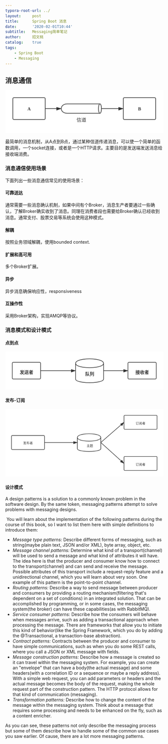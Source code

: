 ```yaml
---
typora-root-url: ../
layout:     post
title:      Spring Boot 消息
date:       '2020-02-01T10:44'
subtitle:   Messaging简单笔记
author:     招文桃
catalog:    true
tags:
    - Spring Boot
    - Messaging
---
```


## 消息通信



   ![messaging](/img/messaging.png)

最简单的消息机制，从A点到B点，通过某种信道传递消息，可以使一个简单的函数调用，一个socket连接，或者是一个HTTP请求。主要目的是发送端发送消息给接收端消费。

### 消息通信使用场景

下面列出一些消息通信常见的使用场景：

#### 可靠送达

通常需要一些消息确认机制，如果中间有个Broker，消息生产者要通过一些确认，了解Broker确实收到了消息。同理在消费者段也需要给Broker确认已经收到消息。通常支付、股票交易等系统会使用这种模式。

#### 解耦

按照业务领域解耦，使用bounded context.

#### 扩展和高可用

多个Broker扩展。

#### 异步

异步消息确保响应性，responsiveness

#### 互操作性

采用Broker架构，实现AMQP等协议。

### 消息模式和设计模式

#### 点到点

![point-to-point](/img/point-to-point.png)

#### 发布-订阅

![pub-sub](/img/pub-sub.png)

#### 设计模式

A design patterns is a solution to a commonly known problem in the software design. By the same token, messaging patterns attempt to solve problems with messaging designs.

​	You will learn about the implementation of the following patterns during the course of this book, so I want to list them here with simple definitions to introduce them:

-  *Message type patterns:* Describe different forms of messaging, such as string(maybe plain text, JSON and/or XML), byte array, object, etc.
- *Message channel patterns:* Determine what kind of a transport(channel) will be used to send a message and what kind of attributes it will have. The idea here is that the producer and consumer know how to connect to the transport(channel) and can send and receive the message. Possible attributes of this transport include a request-reply feature and a unidirectional channel, which you will learn about very soon. One example of this pattern is the point-to-point channel.
- *Routing patterns:* Describe a way to send message between producer and consumers by providing a routing mechanism(filtering that's dependent on a set of conditions) in an integrated solution. That can be accomplished by programming, or in some cases, the messaging system(the broker) can have these capabilities(as with RabbitMQ).
- *Service consumer patterns:* Describe how the consumers will behave when messages arrive, such as adding a transactional approach when processing the message. There are frameworks that allow you to initiate this kind of behavior(like the Spring Framework, which you do by adding the @Transactional, a transaction-base abstraction).
- *Contract patterns:* Contracts between the producer and consumer to have simple communications, such as when you do some REST calls, where you call a JSON or XML message with fields.
- *Message construction patterns:* Describe how a message is created so it can travel within the messaging system. For example, you can create an "envelope" that can have a body(the actual message) and some headers(with a correlation ID or a sequence or maybe a reply address). With a simple web request, you can add parameters or headers and the actual message becomes the body of the request, making the whole request part of the construction pattern. The HTTP protocol allows for that kind of communication (messaging).
- *Transformation patterns:* Describe how to change the content of the message within the messaging system. Think about a message that requires some processing and needs to be enhanced on the fly, such as a content enricher.

As you can see, these patterns not only describe the messaging process but some of them describe how to handle some of the common use cases you saw earlier. Of cause, there are a lot more messaging patterns.


